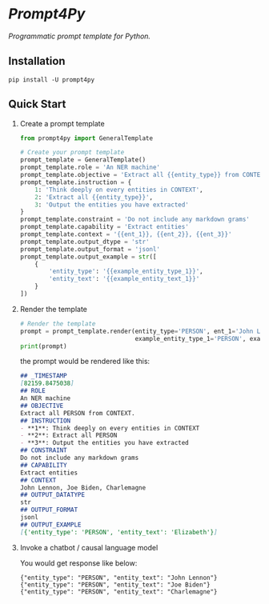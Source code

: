 # *Prompt4Py*

*Programmatic prompt template for Python.*

## Installation

```
pip install -U prompt4py
```

## Quick Start

1. Create a prompt template

    ```python
    from prompt4py import GeneralTemplate

    # Create your prompt template
    prompt_template = GeneralTemplate()
    prompt_template.role = 'An NER machine'
    prompt_template.objective = 'Extract all {{entity_type}} from CONTEXT.'
    prompt_template.instruction = {
        1: 'Think deeply on every entities in CONTEXT',
        2: 'Extract all {{entity_type}}',
        3: 'Output the entities you have extracted'
    }
    prompt_template.constraint = 'Do not include any markdown grams'
    prompt_template.capability = 'Extract entities'
    prompt_template.context = '{{ent_1}}, {{ent_2}}, {{ent_3}}'
    prompt_template.output_dtype = 'str'
    prompt_template.output_format = 'jsonl'
    prompt_template.output_example = str([
        {
            'entity_type': '{{example_entity_type_1}}',
            'entity_text': '{{example_entity_text_1}}'
        }
    ])
    ```

2. Render the template

    ```python
    # Render the template
    prompt = prompt_template.render(entity_type='PERSON', ent_1='John Lennon', ent_2='Joe Biden', ent_3='Charlemagne',
                                    example_entity_type_1='PERSON', example_entity_text_1='Elizabeth')
    print(prompt)
    ```

    the prompt would be rendered like this:

    ```markdown
    ## _TIMESTAMP
    [82159.8475038]
    ## ROLE
    An NER machine
    ## OBJECTIVE
    Extract all PERSON from CONTEXT.
    ## INSTRUCTION
    - **1**: Think deeply on every entities in CONTEXT 
    - **2**: Extract all PERSON 
    - **3**: Output the entities you have extracted 
    ## CONSTRAINT
    Do not include any markdown grams
    ## CAPABILITY
    Extract entities
    ## CONTEXT
    John Lennon, Joe Biden, Charlemagne
    ## OUTPUT_DATATYPE
    str
    ## OUTPUT_FORMAT
    jsonl
    ## OUTPUT_EXAMPLE
    [{'entity_type': 'PERSON', 'entity_text': 'Elizabeth'}]
    ```

3. Invoke a chatbot / causal language model

    You would get response like below:

    ```
    {"entity_type": "PERSON", "entity_text": "John Lennon"}
    {"entity_type": "PERSON", "entity_text": "Joe Biden"}
    {"entity_type": "PERSON", "entity_text": "Charlemagne"}
    ```
